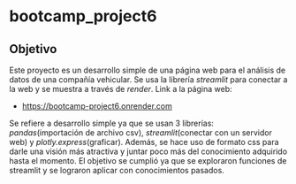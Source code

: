 # bootcamp_project6
## Objetivo
Este proyecto es un desarrollo simple de una página web para el análisis de datos de una compañía vehicular. Se usa la librería _streamlit_ para conectar a la web y se muestra a través de _render_.
Link a la página web:
  - https://bootcamp-project6.onrender.com

Se refiere a desarrollo simple ya que se usan 3 librerías: _pandas_(importación de archivo csv), _streamlit_(conectar con un servidor web) y _plotly.express_(graficar). Además, se hace uso de formato css para darle una visión más atractiva y juntar poco más del conocimiento adquirido hasta el momento. El objetivo se cumplió ya que se exploraron funciones de streamlit y se lograron aplicar con conocimientos pasados.
